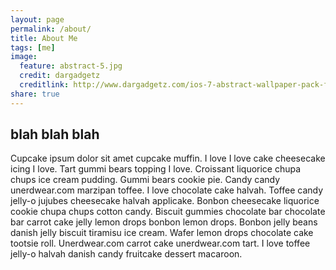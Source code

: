 ```yaml
---
layout: page
permalink: /about/
title: About Me
tags: [me]
image:
  feature: abstract-5.jpg
  credit: dargadgetz
  creditlink: http://www.dargadgetz.com/ios-7-abstract-wallpaper-pack-for-iphone-5-and-ipod-touch-retina/
share: true
---
```


## blah blah blah

Cupcake ipsum dolor sit amet cupcake muffin. I love I love cake cheesecake icing I love. Tart gummi bears topping I love. Croissant liquorice chupa chups ice cream pudding. Gummi bears cookie pie. Candy candy unerdwear.com marzipan toffee. I love chocolate cake halvah. Toffee candy jelly-o jujubes cheesecake halvah applicake. Bonbon cheesecake liquorice cookie chupa chups cotton candy. Biscuit gummies chocolate bar chocolate bar carrot cake jelly lemon drops bonbon lemon drops. Bonbon jelly beans danish jelly biscuit tiramisu ice cream. Wafer lemon drops chocolate cake tootsie roll. Unerdwear.com carrot cake unerdwear.com tart. I love toffee jelly-o halvah danish candy fruitcake dessert macaroon.